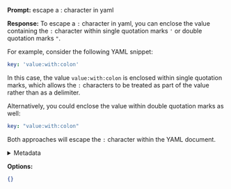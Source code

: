 **Prompt:**
escape a : character in yaml

**Response:**
To escape a `:` character in yaml, you can enclose the value containing the `:` character within single quotation marks `'` or double quotation marks `"`. 

For example, consider the following YAML snippet:

```yaml
key: 'value:with:colon'
```

In this case, the value `value:with:colon` is enclosed within single quotation marks, which allows the `:` characters to be treated as part of the value rather than as a delimiter.

Alternatively, you could enclose the value within double quotation marks as well:

```yaml
key: "value:with:colon"
```

Both approaches will escape the `:` character within the YAML document.

<details><summary>Metadata</summary>

- Duration: 4683 ms
- Datetime: 2023-08-27T08:36:20.794708
- Model: gpt-3.5-turbo-0613

</details>

**Options:**
```json
{}
```

